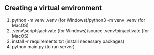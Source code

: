 Creating a virtual environment
------------------------------
1) python -m venv .venv (for Windows)/python3 -m venv .venv (for MacOS)
2) .venv\scripts\activate (for Windows)/source .venv\bin\activate (for MacOS)
4) install -r requirements.txt (install necessary packages)
5) python main.py (to run server)
